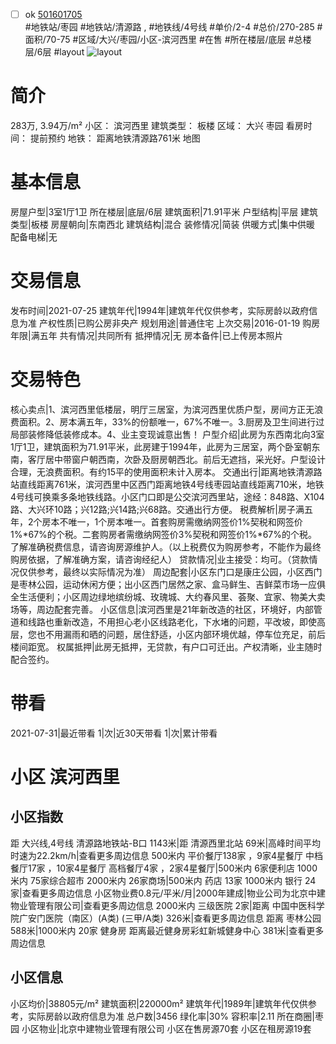 - [ ] ok [501601705](https://bj.5i5j.com/ershoufang/501601705.html)  
 #地铁站/枣园 #地铁站/清源路 ,  #地铁线/4号线
#单价/2-4 #总价/270-285 #面积/70-75   #区域/大兴/枣园/小区-滨河西里 #在售 #所在楼层/底层 #总楼层/6层 #layout 
![layout](http://image2a.5i5j.com/bdir/layout/b30b148361f7448c9ce0072c6d93f7c0.jpg_P5.jpg) 
# 简介 
 283万,  3.94万/m² 
小区： 滨河西里
建筑类型： 板楼
区域： 大兴 枣园
看房时间： 提前预约
地铁： 距离地铁清源路761米 地图
# 基本信息 
 房屋户型|3室1厅1卫
所在楼层|底层/6层
建筑面积|71.91平米
户型结构|平层
建筑类型|板楼
房屋朝向|东南西北
建筑结构|混合
装修情况|简装
供暖方式|集中供暖
配备电梯|无
# 交易信息 
 发布时间|2021-07-25
建筑年代|1994年|建筑年代仅供参考，实际房龄以政府信息为准
产权性质|已购公房非央产
规划用途|普通住宅
上次交易|2016-01-19
购房年限|满五年
共有情况|共同所有
抵押情况|无
房本备件|已上传房本照片
# 交易特色 
 核心卖点|1、滨河西里低楼层，明厅三居室，为滨河西里优质户型，房间方正无浪费面积。2、房本满五年，33%的份额唯一，67%不唯一。3.厨房及卫生间进行过局部装修降低装修成本。4、业主变现诚意出售！
户型介绍|此房为东西南北向3室1厅1卫，建筑面积为71.91平米，此房建于1994年，此房为三居室，两个卧室朝东南，客厅居中带窗户朝西南，次卧及厨房朝西北。前后无遮挡，采光好。户型设计合理，无浪费面积。有约15平的使用面积未计入房本。
交通出行|距离地铁清源路站直线距离761米，滨河西里中区西门距离地铁4号线枣园站直线距离710米，地铁4号线可换乘多条地铁线路。小区门口即是公交滨河西里站，途经：848路、X104路、大兴环10路；兴12路;兴14路;兴68路。交通出行方便。
税费解析|房子满五年，2个房本不唯一，1个房本唯一。首套购房需缴纳网签价1%契税和网签价1%*67%的个税。二套购房者需缴纳网签价3%契税和网签价1%*67%的个税。了解准确税费信息，请咨询房源维护人。（以上税费仅为购房参考，不能作为最终购房依据，了解准确方案，请咨询经纪人）
贷款情况|业主接受：均可。（贷款情况仅供参考，最终以实际情况为准）
周边配套|小区东门口是康庄公园，小区西门是枣林公园，运动休闲方便；出小区西门居然之家、盒马鲜生、吉鲜菜市场一应俱全生活便利；小区周边绿地缤纷城、玫瑰城、大约春风里、荟聚、宜家、物美大卖场等，周边配套完善。
小区信息|滨河西里是21年新改造的社区，环境好，内部管道和线路也重新改造，不用担心老小区线路老化，下水堵的问题，平改坡，即使高层，您也不用漏雨和晒的问题，居住舒适，小区内部环境优越，停车位充足，前后楼间距宽。
权属抵押|此房无抵押，无贷款，有户口可迁出。产权清晰，业主随时配合签约。
# 带看 
 2021-07-31|最近带看	 1|次|近30天带看	 1|次|累计带看
# 小区 滨河西里
## 小区指数 
 距 大兴线,4号线 清源路地铁站-B口 1143米|距 清源西里北站 69米|高峰时间平均时速为22.2km/h|查看更多周边信息
500米内 平价餐厅138家 ，9家4星餐厅
中档餐厅17家 ，10家4星餐厅
高档餐厅4家 ，2家4星餐厅|500米内 6家便利店
1000米内 75家综合超市
2000米内 26家商场|500米内 药店 13家
1000米内 银行 24家|查看更多周边信息
小区物业费0.8元/平米/月|2000年建成|物业公司为北京中建物业管理有限公司|查看更多周边信息
2000米内 三级医院 2家|距离 中国中医科学院广安门医院（南区）(A类) (三甲/A类) 326米|查看更多周边信息
距离 枣林公园 588米|1000米内 20家 健身房
距离最近健身房彩虹新城健身中心 381米|查看更多周边信息
## 小区信息 
 小区均价|38805元/m²
建筑面积|220000m²
建筑年代|1989年|建筑年代仅供参考，实际房龄以政府信息为准
总户数|3456
绿化率|30%
容积率|2.11
所在商圈|枣园
小区物业|北京中建物业管理有限公司
小区在售房源70套
小区在租房源19套

